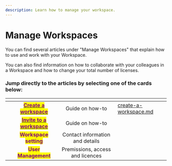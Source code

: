 ```yaml
---
description: Learn how to manage your workspace.
---
```


# Manage Workspaces

You can find several articles under "Manage Workspaces" that explain how to use and work with your Workspace.&#x20;

You can also find information on how to collaborate with your colleagues in a Workspace and how to change your total number of licenses.



### Jump directly to the articles by selecting one of the cards below:

<table data-card-size="large" data-view="cards"><thead><tr><th></th><th align="center"></th><th align="center"></th><th data-hidden data-card-target data-type="content-ref"></th></tr></thead><tbody><tr><td></td><td align="center"><a href="create-a-workspace.md"><mark style="color:purple;"><strong>Create a workspace</strong></mark></a></td><td align="center">Guide on how-to</td><td><a href="create-a-workspace.md">create-a-workspace.md</a></td></tr><tr><td></td><td align="center"><a href="invite-to-a-workspace.md"><mark style="color:purple;"><strong>Invite to a workspace</strong></mark></a></td><td align="center">Guide on how-to</td><td></td></tr><tr><td></td><td align="center"><mark style="color:purple;"><strong>Workspace setting</strong></mark></td><td align="center">Contact information and details</td><td></td></tr><tr><td></td><td align="center"><mark style="color:purple;"><strong>User Management</strong></mark> </td><td align="center">Premissions, access and licences </td><td></td></tr></tbody></table>
